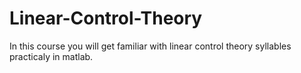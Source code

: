 # Linear-Control-Theory
In this course you will get familiar with linear control theory syllables practicaly in matlab.
